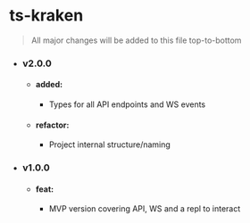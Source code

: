 # ts-kraken

> All major changes will be added to this file top-to-bottom


- ### v2.0.0
    - #### added:
        - Types for all API endpoints and WS events
    - #### refactor:
        - Project internal structure/naming


- ### v1.0.0
    - #### feat:
        - MVP version covering API, WS and a repl to interact
